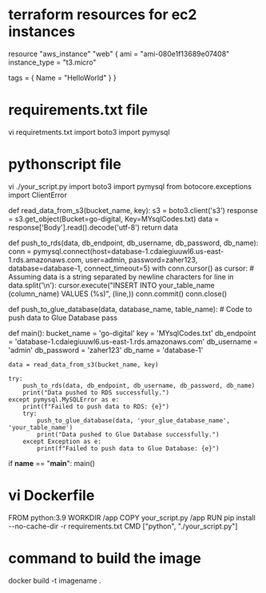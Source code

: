 # terraform resources for ec2 instances 
resource "aws_instance" "web" {
  ami           = "ami-080e1f13689e07408"
  instance_type = "t3.micro"

  tags = {
    Name = "HelloWorld"
  }
}

# requirements.txt file 
vi requiretments.txt
import boto3
import pymysql

# pythonscript file
vi ./your_script.py
import boto3
import pymysql
from botocore.exceptions import ClientError

def read_data_from_s3(bucket_name, key):
    s3 = boto3.client('s3')
    response = s3.get_object(Bucket=go-digital, Key=MYsqlCodes.txt)
    data = response['Body'].read().decode('utf-8')
    return data

def push_to_rds(data, db_endpoint, db_username, db_password, db_name):
    conn = pymysql.connect(host=database-1.cdaiegiuuwl6.us-east-1.rds.amazonaws.com,
                           user=admin,
                           password=zaher123,
                           database=database-1,
                           connect_timeout=5)
    with conn.cursor() as cursor:
        # Assuming data is a string separated by newline characters
        for line in data.split('\n'):
            cursor.execute("INSERT INTO your_table_name (column_name) VALUES (%s)", (line,))
        conn.commit()
    conn.close()

def push_to_glue_database(data, database_name, table_name):
    # Code to push data to Glue Database
    pass

def main():
    bucket_name = 'go-digital'
    key = 'MYsqlCodes.txt'
    db_endpoint = 'database-1.cdaiegiuuwl6.us-east-1.rds.amazonaws.com'
    db_username = 'admin'
    db_password = 'zaher123'
    db_name = 'database-1'
    
    data = read_data_from_s3(bucket_name, key)
    
    try:
        push_to_rds(data, db_endpoint, db_username, db_password, db_name)
        print("Data pushed to RDS successfully.")
    except pymysql.MySQLError as e:
        print(f"Failed to push data to RDS: {e}")
        try:
            push_to_glue_database(data, 'your_glue_database_name', 'your_table_name')
            print("Data pushed to Glue Database successfully.")
        except Exception as e:
            print(f"Failed to push data to Glue Database: {e}")

if __name__ == "__main__":
    main()

# vi Dockerfile 
FROM python:3.9
WORKDIR /app
COPY your_script.py /app
RUN pip install --no-cache-dir -r requirements.txt
CMD ["python", "./your_script.py"]

# command to build the image 
 docker build -t imagename .

 
